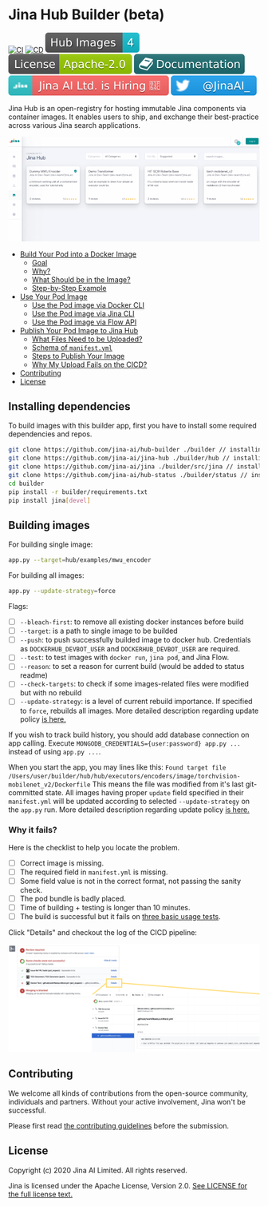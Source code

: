 # Jina Hub Builder (beta)

[![CI](https://github.com/jina-ai/hub-builder/workflows/builder-release/badge.svg?branch=master)](https://github.com/jina-ai/hub-builder/actions?query=workflow%3Aon-release)
[![CD](https://github.com/jina-ai/hub-builder/workflows/nightly/badge.svg?branch=master)](https://github.com/jina-ai/hub-builder/actions?query=workflow%3Anightly)
[![Hub Image](https://github.com/jina-ai/hub-status/blob/master/hub-stat.svg?sanitize=true)](https://hubstatus.jina.ai)
[![Jina](https://github.com/jina-ai/jina/blob/master/.github/badges/license-badge.svg "Jina is licensed under Apache-2.0")](#license)
[![Jina Docs](https://github.com/jina-ai/jina/blob/master/.github/badges/docs-badge.svg "Checkout our docs and learn Jina")](https://docs.jina.ai)
[![We are hiring](https://github.com/jina-ai/jina/blob/master/.github/badges/jina-corp-badge-hiring.svg "We are hiring full-time position at Jina")](https://jobs.jina.ai)
<a href="https://twitter.com/intent/tweet?text=%F0%9F%91%8DCheck+out+Jina%3A+the+New+Open-Source+Solution+for+Neural+Information+Retrieval+%F0%9F%94%8D%40JinaAI_&url=https%3A%2F%2Fgithub.com%2Fjina-ai%2Fjina&hashtags=JinaSearch&original_referer=http%3A%2F%2Fgithub.com%2F&tw_p=tweetbutton" target="_blank">
  <img src="https://github.com/jina-ai/jina/blob/master/.github/badges/twitter-badge.svg"
       alt="tweet button" title="👍Share Jina with your friends on Twitter"></img>
</a>

Jina Hub is an open-registry for hosting immutable Jina components via container images. It enables users to ship, and exchange their best-practice across various Jina search applications.

![](.github/.README_images/hub-demo.gif)

<!-- START doctoc generated TOC please keep comment here to allow auto update -->
<!-- DON'T EDIT THIS SECTION, INSTEAD RE-RUN doctoc TO UPDATE -->


- [Build Your Pod into a Docker Image](#build-your-pod-into-a-docker-image)
  - [Goal](#goal)
  - [Why?](#why)
  - [What Should be in the Image?](#what-should-be-in-the-image)
  - [Step-by-Step Example](#step-by-step-example)
- [Use Your Pod Image](#use-your-pod-image)
  - [Use the Pod image via Docker CLI](#use-the-pod-image-via-docker-cli)
  - [Use the Pod image via Jina CLI](#use-the-pod-image-via-jina-cli)
  - [Use the Pod image via Flow API](#use-the-pod-image-via-flow-api)
- [Publish Your Pod Image to Jina Hub](#publish-your-pod-image-to-jina-hub)
  - [What Files Need to be Uploaded?](#what-files-need-to-be-uploaded)
  - [Schema of `manifest.yml`](#schema-of-manifestyml)
  - [Steps to Publish Your Image](#steps-to-publish-your-image)
  - [Why My Upload Fails on the CICD?](#why-my-upload-fails-on-the-cicd)
- [Contributing](#contributing)
- [License](#license)

<!-- END doctoc generated TOC please keep comment here to allow auto update -->

## Installing dependencies

To build images with this builder app, first you have to install some required dependencies and repos.

```bash
git clone https://github.com/jina-ai/hub-builder ./builder // installing the builder core
git clone https://github.com/jina-ai/jina-hub ./builder/hub // installing hub containing current stable images
git clone https://github.com/jina-ai/jina ./builder/src/jina // installing jina core
git clone https://github.com/jina-ai/hub-status ./builder/status // installing status path
cd builder
pip install -r builder/requirements.txt
pip install jina[devel]
```

## Building images

For building single image:

```bash
app.py --target=hub/examples/mwu_encoder
```

For building all images:

```bash
app.py --update-strategy=force
```

Flags:

- [ ] `--bleach-first`: to remove all existing docker instances before build
- [ ] `--target`: is a path to single image to be builded
- [ ] `--push`: to push successfully builded image to docker hub. Credentials as `DOCKERHUB_DEVBOT_USER` and `DOCKERHUB_DEVBOT_USER` are required.
- [ ] `--test`: to test images with `docker run`, `jina pod`, and Jina Flow.
- [ ] `--reason`: to set a reason for current build (would be added to status readme)
- [ ] `--check-targets`: to check if some images-related files were modified but with no rebuild
- [ ] `--update-strategy`: is a level of current rebuild importance. If specified to `force`, rebuilds all images. More detailed description regarding update policy [is here.](https://github.com/jina-ai/jina-hub#remarks-on-the-update-policy)

If you wish to track build history, you should add database connection on app calling. 
Execute `MONGODB_CREDENTIALS={user:password} app.py ...` instead of using `app.py ...`.

When you start the app, you may lines like this:
`Found target file /Users/user/builder/hub/hub/executors/encoders/image/torchvision-mobilenet_v2/Dockerfile`
This means the file was modified from it's last git-committed state. 
All images having proper `update` field specified in their `manifest.yml` will be updated according to selected `--update-strategy` on the `app.py` run. More detailed description regarding update policy [is here.](https://github.com/jina-ai/jina-hub#remarks-on-the-update-policy)


### Why it fails?

Here is the checklist to help you locate the problem.

- [ ] Correct image is missing. 
- [ ] The required field in `manifest.yml` is missing.
- [ ] Some field value is not in the correct format, not passing the sanity check.
- [ ] The pod bundle is badly placed.
- [ ] Time of building + testing is longer than 10 minutes. 
- [ ] The build is successful but it fails on [three basic usage tests](#use-your-pod-image).

Click "Details" and checkout the log of the CICD pipeline:

![](.github/.README_images/5f4181e9.png)

## Contributing

We welcome all kinds of contributions from the open-source community, individuals and partners. Without your active involvement, Jina won't be successful.

Please first read [the contributing guidelines](https://github.com/jina-ai/jina/blob/master/CONTRIBUTING.md) before the submission. 

## License

Copyright (c) 2020 Jina AI Limited. All rights reserved.

Jina is licensed under the Apache License, Version 2.0. [See LICENSE for the full license text.](LICENSE)
